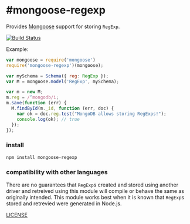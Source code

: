 #mongoose-regexp
=================

Provides [Mongoose](http://mongoosejs.com) support for storing `RegExp`.

[![Build Status](https://travis-ci.org/aheckmann/mongoose-regexp.png?branch=master)](http://travis-ci.org/aheckmann/mongoose-regexp)

Example:

```js
var mongoose = require('mongoose')
require('mongoose-regexp')(mongoose);

var mySchema = Schema({ reg: RegExp });
var M = mongoose.model('RegExp', mySchema);

var m = new M;
m.reg = /^mongodb/i;
m.save(function (err) {
  M.findById(m._id, function (err, doc) {
    var ok = doc.reg.test("MongoDB allows storing RegExps!");
    console.log(ok); // true
  });
});
```

### install

```
npm install mongoose-regexp
```

### compatibility with other languages

There are no guarantees that `RegExp`s created and stored using another driver and retreived using this
module will compile or behave the same as originally intended. This module works best when it is known
that `RegExp`s stored and retrevied were generated in Node.js.

[LICENSE](https://github.com/aheckmann/mongoose-regexp/blob/master/LICENSE)
